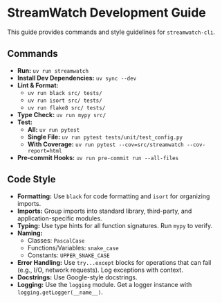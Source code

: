 # StreamWatch Development Guide

This guide provides commands and style guidelines for `streamwatch-cli`.

## Commands

- **Run:** `uv run streamwatch`
- **Install Dev Dependencies:** `uv sync --dev`
- **Lint & Format:**
  - `uv run black src/ tests/`
  - `uv run isort src/ tests/`
  - `uv run flake8 src/ tests/`
- **Type Check:** `uv run mypy src/`
- **Test:**
  - **All:** `uv run pytest`
  - **Single File:** `uv run pytest tests/unit/test_config.py`
  - **With Coverage:** `uv run pytest --cov=src/streamwatch --cov-report=html`
- **Pre-commit Hooks:** `uv run pre-commit run --all-files`

## Code Style

- **Formatting:** Use `black` for code formatting and `isort` for organizing imports.
- **Imports:** Group imports into standard library, third-party, and application-specific modules.
- **Typing:** Use type hints for all function signatures. Run `mypy` to verify.
- **Naming:**
  - Classes: `PascalCase`
  - Functions/Variables: `snake_case`
  - Constants: `UPPER_SNAKE_CASE`
- **Error Handling:** Use `try...except` blocks for operations that can fail (e.g., I/O, network requests). Log exceptions with context.
- **Docstrings:** Use Google-style docstrings.
- **Logging:** Use the `logging` module. Get a logger instance with `logging.getLogger(__name__)`.
